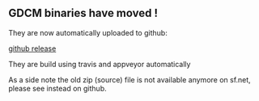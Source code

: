 GDCM binaries have moved !
--------------------------

They are now automatically uploaded to github:

[github release](https://github.com/malaterre/GDCM/releases/tag/v3.0.18)

They are build using travis and appveyor automatically

As a side note the old zip (source) file is not available anymore on sf.net,
please see instead on github.

